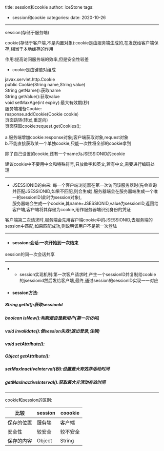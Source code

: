 title: session和cookie
author: IceStone 
tags: 
  - session和cookie
categories: 
date: 2020-10-26
---

session(存储于服务端)

cookie(存储于客户端,不是内置对象):cookie是由服务端生成的,在发送给客户端保存,相当于本地缓存的作用

作用:提高访问服务端的效率,但是安全性较差

* cookie是由键值对组成
 
javax.servlet.http.Cookie<br>
public Cookie(String name,String value)<br>
String getName():获取name<br>
String getValue():获取value<br>
void setMaxAge(int expiry):最大有效期(秒)<br>
服务端准备Cookie:<br>
    response.addCookie(Cookie cookie)<br>
页面跳转(转发,重定向)<br>
页面获取cookie:request.getCookies();<br>
<br>
a.服务端增加cookie:response对象;客户端获取对象,request对象<br>
b.不能直接获取某一个单独cookie,只能一次性将全部的cookie拿到<br>

除了自己设置的cookie,还有一个name为JSESSIONID的cookie<br>

建议cookie中不要用中文和特殊符号,只放数字和英文,若有中文,需要进行编码处理

---

* JSESSIONID的由来:
每一个客户端浏览器在第一次访问该服务器时(先会查询并匹配JSESSIONID,如果不匹配,则会生成),服务器端会在服务器端生成一个唯一的sessionID(此时为session对象), <br>
服务器端会生成一个cookie,其name=JSESSIONID,value为sessionID,返回给客户端,客户端将其存储为cookie,用作服务器端识别身份的凭证


客户端第二次请求时,服务端会先用客户端cookie中的JSESSIONID,去服务端的session中匹配,如果匹配成功,则说明该用户不是第一次登陆




---

* #### session:会话:一次开始到一次结束

session的同一次会话共享


---

* * session实现机制:第一次客户请求时,产生一个sessionID并复制给cookie的jsessionid然后发给客户端,最终,通过session的sessionID实现一一对应

* #### session方法:<br>
##### String getId():获取sessionId

##### boolean isNew():判断是否是新用户(第一次访问)

##### void invalidate():使session失效(退出登录,注销)

##### void setAttribute():

##### Object getAttribute():

##### setMaxInactiveInterval(秒):设置最大有效非活动时间

##### getMaxInactiveInterval():获取最大非活动有效时间

---

cookie和session的区别:

| 比较 | session | coookie |
|-----|---------|---------|
| 保存的位置 | 服务端 | 客户端 |
| 安全性 | 较安全 | 较不安全 |
| 保存的内容 | Object | String |




